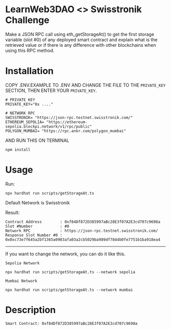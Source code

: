 # LearnWeb3DAO <> Swisstronik Challenge
Make a JSON RPC call using eth_getStorageAt() to get the first storage variable (slot #0) of any deployed smart contract and explain what is the retrieved value or if there is any difference with other blockchains when using this RPC method.

# Installation

COPY .ENV.EXAMPLE TO .ENV AND CHANGE THE FILE TO THE `PRIVATE_KEY` SECTION, THEN ENTER YOUR `PRIVATE_KEY`.
```
# PRIVATE KEY
PRIVATE_KEY="0x ...."

# NETWORK RPC
SWISSTRONIK= "https://json-rpc.testnet.swisstronik.com/"
ETHEREUM_SEPOLIA= "https://ethereum-sepolia.blockpi.network/v1/rpc/public"
POLYGON_MUMBAI= "https://rpc.ankr.com/polygon_mumbai"
```

AND RUN THIS ON TERMINAL
```
npm install
```

# Usage
Run:
```
npx hardhat run scripts/getStorageAt.ts
```
Default Network is Swisstronik

Result:
```
Contract Address        : 0xf84Df872D385997aBc28E3f07A2E3cd707c9698a
Slot #Number            : #0
Network RPC             : https://json-rpc.testnet.swisstronik.com/
Response Slot Number #0 : 0x0xc73e7f645a2bf1365a0903afa03a2cb5029ba989df7844b0fe7751b1ba918ea4
```

___
If you want to change the network, you can do it like this.

`Sepolia Network`
```
npx hardhat run scripts/getStorageAt.ts --network sepolia
```

`Mumbai Network`
```
npx hardhat run scripts/getStorageAt.ts --network mumbai
```

# Description
```
Smart Contract: 0xf84Df872D385997aBc28E3f07A2E3cd707c9698a
```